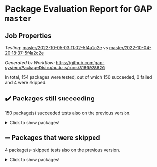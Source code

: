 # Package Evaluation Report for GAP `master`

## Job Properties

*Testing:* [master/2022-10-05-03:11:02-5f4a2c2e](https://github.com/gap-system/PackageDistro/blob/data/reports/master/2022-10-05-03:11:02-5f4a2c2e) vs [master/2022-10-04-20:18:37-5f4a2c2e](https://github.com/gap-system/PackageDistro/blob/data/reports/master/2022-10-04-20:18:37-5f4a2c2e)

*Generated by Workflow:* https://github.com/gap-system/PackageDistro/actions/runs/3186928826

In total, 154 packages were tested, out of which 150 succeeded, 0 failed and 4 were skipped.

## :heavy_check_mark: Packages still succeeding

150 package(s) succeeded tests also on the previous version.
<details><summary>Click to show packages!</summary>

- 4ti2interface 2022.09-01 [(success)](https://github.com/gap-system/PackageDistro/actions/runs/3186928826/jobs/5198085499)
- ace 5.6.1 [(success)](https://github.com/gap-system/PackageDistro/actions/runs/3186928826/jobs/5198085566)
- aclib 1.3.2 [(success)](https://github.com/gap-system/PackageDistro/actions/runs/3186928826/jobs/5198085635)
- agt 0.2 [(success)](https://github.com/gap-system/PackageDistro/actions/runs/3186928826/jobs/5198085698)
- alnuth 3.2.1 [(success)](https://github.com/gap-system/PackageDistro/actions/runs/3186928826/jobs/5198085784)
- anupq 3.2.6 [(success)](https://github.com/gap-system/PackageDistro/actions/runs/3186928826/jobs/5198085862)
- atlasrep 2.1.5 [(success)](https://github.com/gap-system/PackageDistro/actions/runs/3186928826/jobs/5198085954)
- autodoc 2022.07.10 [(success)](https://github.com/gap-system/PackageDistro/actions/runs/3186928826/jobs/5198086043)
- automata 1.15 [(success)](https://github.com/gap-system/PackageDistro/actions/runs/3186928826/jobs/5198086114)
- automgrp 1.3.2 [(success)](https://github.com/gap-system/PackageDistro/actions/runs/3186928826/jobs/5198086166)
- autpgrp 1.11 [(success)](https://github.com/gap-system/PackageDistro/actions/runs/3186928826/jobs/5198086223)
- cap 2022.09-24 [(success)](https://github.com/gap-system/PackageDistro/actions/runs/3186928826/jobs/5198086297)
- caratinterface 2.3.4 [(success)](https://github.com/gap-system/PackageDistro/actions/runs/3186928826/jobs/5198086360)
- cddinterface 2022.08.11 [(success)](https://github.com/gap-system/PackageDistro/actions/runs/3186928826/jobs/5198086426)
- circle 1.6.5 [(success)](https://github.com/gap-system/PackageDistro/actions/runs/3186928826/jobs/5198086516)
- classicpres 1.22 [(success)](https://github.com/gap-system/PackageDistro/actions/runs/3186928826/jobs/5198086577)
- cohomolo 1.6.10 [(success)](https://github.com/gap-system/PackageDistro/actions/runs/3186928826/jobs/5198086650)
- congruence 1.2.4 [(success)](https://github.com/gap-system/PackageDistro/actions/runs/3186928826/jobs/5198086706)
- corelg 1.56 [(success)](https://github.com/gap-system/PackageDistro/actions/runs/3186928826/jobs/5198086787)
- crime 1.6 [(success)](https://github.com/gap-system/PackageDistro/actions/runs/3186928826/jobs/5198086843)
- crisp 1.4.5 [(success)](https://github.com/gap-system/PackageDistro/actions/runs/3186928826/jobs/5198086893)
- crypting 0.10.2 [(success)](https://github.com/gap-system/PackageDistro/actions/runs/3186928826/jobs/5198086956)
- cryst 4.1.25 [(success)](https://github.com/gap-system/PackageDistro/actions/runs/3186928826/jobs/5198087017)
- crystcat 1.1.10 [(success)](https://github.com/gap-system/PackageDistro/actions/runs/3186928826/jobs/5198087072)
- ctbllib 1.3.4 [(success)](https://github.com/gap-system/PackageDistro/actions/runs/3186928826/jobs/5198087146)
- cubefree 1.19 [(success)](https://github.com/gap-system/PackageDistro/actions/runs/3186928826/jobs/5198087214)
- curlinterface 2.3.1 [(success)](https://github.com/gap-system/PackageDistro/actions/runs/3186928826/jobs/5198087269)
- cvec 2.7.6 [(success)](https://github.com/gap-system/PackageDistro/actions/runs/3186928826/jobs/5198087310)
- datastructures 0.2.7 [(success)](https://github.com/gap-system/PackageDistro/actions/runs/3186928826/jobs/5198087398)
- deepthought 1.0.5 [(success)](https://github.com/gap-system/PackageDistro/actions/runs/3186928826/jobs/5198087438)
- design 1.7 [(success)](https://github.com/gap-system/PackageDistro/actions/runs/3186928826/jobs/5198087488)
- difsets 2.3.1 [(success)](https://github.com/gap-system/PackageDistro/actions/runs/3186928826/jobs/5198087534)
- digraphs 1.6.0 [(success)](https://github.com/gap-system/PackageDistro/actions/runs/3186928826/jobs/5198087598)
- edim 1.3.6 [(success)](https://github.com/gap-system/PackageDistro/actions/runs/3186928826/jobs/5198087648)
- example 4.3.2 [(success)](https://github.com/gap-system/PackageDistro/actions/runs/3186928826/jobs/5198087688)
- examplesforhomalg 2022.08-04 [(success)](https://github.com/gap-system/PackageDistro/actions/runs/3186928826/jobs/5198087727)
- factint 1.6.3 [(success)](https://github.com/gap-system/PackageDistro/actions/runs/3186928826/jobs/5198087788)
- ferret 1.0.8 [(success)](https://github.com/gap-system/PackageDistro/actions/runs/3186928826/jobs/5198087836)
- fga 1.4.0 [(success)](https://github.com/gap-system/PackageDistro/actions/runs/3186928826/jobs/5198087880)
- fining 1.5.1 [(success)](https://github.com/gap-system/PackageDistro/actions/runs/3186928826/jobs/5198087942)
- float 1.0.3 [(success)](https://github.com/gap-system/PackageDistro/actions/runs/3186928826/jobs/5198087990)
- format 1.4.3 [(success)](https://github.com/gap-system/PackageDistro/actions/runs/3186928826/jobs/5198088042)
- forms 1.2.8 [(success)](https://github.com/gap-system/PackageDistro/actions/runs/3186928826/jobs/5198088086)
- fplsa 1.2.5 [(success)](https://github.com/gap-system/PackageDistro/actions/runs/3186928826/jobs/5198088136)
- fr 2.4.10 [(success)](https://github.com/gap-system/PackageDistro/actions/runs/3186928826/jobs/5198088186)
- francy 1.2.5 [(success)](https://github.com/gap-system/PackageDistro/actions/runs/3186928826/jobs/5198088235)
- fwtree 1.3 [(success)](https://github.com/gap-system/PackageDistro/actions/runs/3186928826/jobs/5198088282)
- gapdoc 1.6.6 [(success)](https://github.com/gap-system/PackageDistro/actions/runs/3186928826/jobs/5198088326)
- gauss 2022.09-01 [(success)](https://github.com/gap-system/PackageDistro/actions/runs/3186928826/jobs/5198088374)
- gaussforhomalg 2022.08-03 [(success)](https://github.com/gap-system/PackageDistro/actions/runs/3186928826/jobs/5198088415)
- gbnp 1.0.5 [(success)](https://github.com/gap-system/PackageDistro/actions/runs/3186928826/jobs/5198088471)
- generalizedmorphismsforcap 2022.09-01 [(success)](https://github.com/gap-system/PackageDistro/actions/runs/3186928826/jobs/5198088519)
- genss 1.6.8 [(success)](https://github.com/gap-system/PackageDistro/actions/runs/3186928826/jobs/5198088593)
- gradedmodules 2022.09-02 [(success)](https://github.com/gap-system/PackageDistro/actions/runs/3186928826/jobs/5198088660)
- gradedringforhomalg 2022.08-02 [(success)](https://github.com/gap-system/PackageDistro/actions/runs/3186928826/jobs/5198088746)
- grape 4.8.5 [(success)](https://github.com/gap-system/PackageDistro/actions/runs/3186928826/jobs/5198088821)
- groupoids 1.71 [(success)](https://github.com/gap-system/PackageDistro/actions/runs/3186928826/jobs/5198088873)
- grpconst 2.6.2 [(success)](https://github.com/gap-system/PackageDistro/actions/runs/3186928826/jobs/5198088931)
- guarana 0.96.3 [(success)](https://github.com/gap-system/PackageDistro/actions/runs/3186928826/jobs/5198088981)
- guava 3.17 [(success)](https://github.com/gap-system/PackageDistro/actions/runs/3186928826/jobs/5198089052)
- hap 1.47 [(success)](https://github.com/gap-system/PackageDistro/actions/runs/3186928826/jobs/5198089120)
- hapcryst 0.1.15 [(success)](https://github.com/gap-system/PackageDistro/actions/runs/3186928826/jobs/5198089186)
- hecke 1.5.3 [(success)](https://github.com/gap-system/PackageDistro/actions/runs/3186928826/jobs/5198089296)
- help 3.5 [(success)](https://github.com/gap-system/PackageDistro/actions/runs/3186928826/jobs/5198089369)
- homalg 2022.08-04 [(success)](https://github.com/gap-system/PackageDistro/actions/runs/3186928826/jobs/5198089432)
- homalgtocas 2022.09-01 [(success)](https://github.com/gap-system/PackageDistro/actions/runs/3186928826/jobs/5198089500)
- idrel 2.44 [(success)](https://github.com/gap-system/PackageDistro/actions/runs/3186928826/jobs/5198089556)
- images 1.3.1 [(success)](https://github.com/gap-system/PackageDistro/actions/runs/3186928826/jobs/5198089617)
- intpic 0.3.0 [(success)](https://github.com/gap-system/PackageDistro/actions/runs/3186928826/jobs/5198089684)
- io 4.7.3 [(success)](https://github.com/gap-system/PackageDistro/actions/runs/3186928826/jobs/5198089740)
- io_forhomalg 2022.09-01 [(success)](https://github.com/gap-system/PackageDistro/actions/runs/3186928826/jobs/5198089796)
- irredsol 1.4.3 [(success)](https://github.com/gap-system/PackageDistro/actions/runs/3186928826/jobs/5198089859)
- json 2.1.0 [(success)](https://github.com/gap-system/PackageDistro/actions/runs/3186928826/jobs/5198089922)
- jupyterkernel 1.4.1 [(success)](https://github.com/gap-system/PackageDistro/actions/runs/3186928826/jobs/5198090093)
- jupyterviz 1.5.6 [(success)](https://github.com/gap-system/PackageDistro/actions/runs/3186928826/jobs/5198090149)
- kan 1.34 [(success)](https://github.com/gap-system/PackageDistro/actions/runs/3186928826/jobs/5198090223)
- kbmag 1.5.10 [(success)](https://github.com/gap-system/PackageDistro/actions/runs/3186928826/jobs/5198090307)
- laguna 3.9.5 [(success)](https://github.com/gap-system/PackageDistro/actions/runs/3186928826/jobs/5198090359)
- liealgdb 2.2.1 [(success)](https://github.com/gap-system/PackageDistro/actions/runs/3186928826/jobs/5198090436)
- liepring 2.7 [(success)](https://github.com/gap-system/PackageDistro/actions/runs/3186928826/jobs/5198090497)
- liering 2.4.2 [(success)](https://github.com/gap-system/PackageDistro/actions/runs/3186928826/jobs/5198090568)
- linearalgebraforcap 2022.09-12 [(success)](https://github.com/gap-system/PackageDistro/actions/runs/3186928826/jobs/5198090635)
- localizeringforhomalg 2022.09-01 [(success)](https://github.com/gap-system/PackageDistro/actions/runs/3186928826/jobs/5198090691)
- loops 3.4.2 [(success)](https://github.com/gap-system/PackageDistro/actions/runs/3186928826/jobs/5198090739)
- lpres 1.0.3 [(success)](https://github.com/gap-system/PackageDistro/actions/runs/3186928826/jobs/5198090802)
- majoranaalgebras 1.4 [(success)](https://github.com/gap-system/PackageDistro/actions/runs/3186928826/jobs/5198090869)
- mapclass 1.4.6 [(success)](https://github.com/gap-system/PackageDistro/actions/runs/3186928826/jobs/5198090927)
- matgrp 0.70 [(success)](https://github.com/gap-system/PackageDistro/actions/runs/3186928826/jobs/5198090994)
- matricesforhomalg 2022.09-01 [(success)](https://github.com/gap-system/PackageDistro/actions/runs/3186928826/jobs/5198091048)
- modisom 2.5.3 [(success)](https://github.com/gap-system/PackageDistro/actions/runs/3186928826/jobs/5198091104)
- modulepresentationsforcap 2022.09-02 [(success)](https://github.com/gap-system/PackageDistro/actions/runs/3186928826/jobs/5198091150)
- modules 2022.09-01 [(success)](https://github.com/gap-system/PackageDistro/actions/runs/3186928826/jobs/5198091224)
- monoidalcategories 2022.09-11 [(success)](https://github.com/gap-system/PackageDistro/actions/runs/3186928826/jobs/5198091301)
- nconvex 2022.09-01 [(success)](https://github.com/gap-system/PackageDistro/actions/runs/3186928826/jobs/5198091359)
- nilmat 1.4.2 [(success)](https://github.com/gap-system/PackageDistro/actions/runs/3186928826/jobs/5198091435)
- nock 1.5 [(success)](https://github.com/gap-system/PackageDistro/actions/runs/3186928826/jobs/5198091495)
- normalizinterface 1.3.4 [(success)](https://github.com/gap-system/PackageDistro/actions/runs/3186928826/jobs/5198091543)
- nq 2.5.8 [(success)](https://github.com/gap-system/PackageDistro/actions/runs/3186928826/jobs/5198091608)
- numericalsgps 1.3.1 [(success)](https://github.com/gap-system/PackageDistro/actions/runs/3186928826/jobs/5198091657)
- openmath 11.5.1 [(success)](https://github.com/gap-system/PackageDistro/actions/runs/3186928826/jobs/5198091717)
- orb 4.9.0 [(success)](https://github.com/gap-system/PackageDistro/actions/runs/3186928826/jobs/5198091787)
- packagemanager 1.3.1 [(success)](https://github.com/gap-system/PackageDistro/actions/runs/3186928826/jobs/5198091845)
- patternclass 2.4.2 [(success)](https://github.com/gap-system/PackageDistro/actions/runs/3186928826/jobs/5198091898)
- permut 2.0.4 [(success)](https://github.com/gap-system/PackageDistro/actions/runs/3186928826/jobs/5198091969)
- polenta 1.3.10 [(success)](https://github.com/gap-system/PackageDistro/actions/runs/3186928826/jobs/5198092035)
- polymaking 0.8.6 [(success)](https://github.com/gap-system/PackageDistro/actions/runs/3186928826/jobs/5198092082)
- primgrp 3.4.2 [(success)](https://github.com/gap-system/PackageDistro/actions/runs/3186928826/jobs/5198092133)
- profiling 2.5.0 [(success)](https://github.com/gap-system/PackageDistro/actions/runs/3186928826/jobs/5198092188)
- qpa 1.34 [(success)](https://github.com/gap-system/PackageDistro/actions/runs/3186928826/jobs/5198092234)
- quagroup 1.8.3 [(success)](https://github.com/gap-system/PackageDistro/actions/runs/3186928826/jobs/5198092288)
- radiroot 2.9 [(success)](https://github.com/gap-system/PackageDistro/actions/runs/3186928826/jobs/5198092341)
- rcwa 4.7.0 [(success)](https://github.com/gap-system/PackageDistro/actions/runs/3186928826/jobs/5198092406)
- rds 1.8 [(success)](https://github.com/gap-system/PackageDistro/actions/runs/3186928826/jobs/5198092464)
- recog 1.4.2 [(success)](https://github.com/gap-system/PackageDistro/actions/runs/3186928826/jobs/5198092525)
- repndecomp 1.2.1 [(success)](https://github.com/gap-system/PackageDistro/actions/runs/3186928826/jobs/5198092589)
- repsn 3.1.0 [(success)](https://github.com/gap-system/PackageDistro/actions/runs/3186928826/jobs/5198092649)
- resclasses 4.7.3 [(success)](https://github.com/gap-system/PackageDistro/actions/runs/3186928826/jobs/5198092705)
- ringsforhomalg 2022.09-01 [(success)](https://github.com/gap-system/PackageDistro/actions/runs/3186928826/jobs/5198092772)
- sco 2022.09-01 [(success)](https://github.com/gap-system/PackageDistro/actions/runs/3186928826/jobs/5198092829)
- scscp 2.3.1 [(success)](https://github.com/gap-system/PackageDistro/actions/runs/3186928826/jobs/5198092874)
- semigroups 5.0.2 [(success)](https://github.com/gap-system/PackageDistro/actions/runs/3186928826/jobs/5198092942)
- sglppow 2.2 [(success)](https://github.com/gap-system/PackageDistro/actions/runs/3186928826/jobs/5198093004)
- sgpviz 0.999.5 [(success)](https://github.com/gap-system/PackageDistro/actions/runs/3186928826/jobs/5198093058)
- simpcomp 2.1.14 [(success)](https://github.com/gap-system/PackageDistro/actions/runs/3186928826/jobs/5198093107)
- singular 2022.09.23 [(success)](https://github.com/gap-system/PackageDistro/actions/runs/3186928826/jobs/5198093160)
- sla 1.5.3 [(success)](https://github.com/gap-system/PackageDistro/actions/runs/3186928826/jobs/5198093224)
- smallgrp 1.5 [(success)](https://github.com/gap-system/PackageDistro/actions/runs/3186928826/jobs/5198093279)
- smallsemi 0.6.13 [(success)](https://github.com/gap-system/PackageDistro/actions/runs/3186928826/jobs/5198093329)
- sonata 2.9.4 [(success)](https://github.com/gap-system/PackageDistro/actions/runs/3186928826/jobs/5198093411)
- sophus 1.27 [(success)](https://github.com/gap-system/PackageDistro/actions/runs/3186928826/jobs/5198093508)
- spinsym 1.5.2 [(success)](https://github.com/gap-system/PackageDistro/actions/runs/3186928826/jobs/5198093579)
- standardff 0.9.4 [(success)](https://github.com/gap-system/PackageDistro/actions/runs/3186928826/jobs/5198093644)
- symbcompcc 1.3.2 [(success)](https://github.com/gap-system/PackageDistro/actions/runs/3186928826/jobs/5198093782)
- thelma 1.3 [(success)](https://github.com/gap-system/PackageDistro/actions/runs/3186928826/jobs/5198093887)
- tomlib 1.2.9 [(success)](https://github.com/gap-system/PackageDistro/actions/runs/3186928826/jobs/5198093977)
- toolsforhomalg 2022.09-08 [(success)](https://github.com/gap-system/PackageDistro/actions/runs/3186928826/jobs/5198094054)
- toric 1.9.5 [(success)](https://github.com/gap-system/PackageDistro/actions/runs/3186928826/jobs/5198094132)
- toricvarieties 2022.07.13 [(success)](https://github.com/gap-system/PackageDistro/actions/runs/3186928826/jobs/5198094193)
- transgrp 3.6.3 [(success)](https://github.com/gap-system/PackageDistro/actions/runs/3186928826/jobs/5198094284)
- ugaly 4.0.3 [(success)](https://github.com/gap-system/PackageDistro/actions/runs/3186928826/jobs/5198094354)
- unipot 1.5 [(success)](https://github.com/gap-system/PackageDistro/actions/runs/3186928826/jobs/5198094422)
- unitlib 4.1.0 [(success)](https://github.com/gap-system/PackageDistro/actions/runs/3186928826/jobs/5198094496)
- utils 0.77 [(success)](https://github.com/gap-system/PackageDistro/actions/runs/3186928826/jobs/5198094568)
- uuid 0.7 [(success)](https://github.com/gap-system/PackageDistro/actions/runs/3186928826/jobs/5198094624)
- walrus 0.9991 [(success)](https://github.com/gap-system/PackageDistro/actions/runs/3186928826/jobs/5198094684)
- wedderga 4.10.2 [(success)](https://github.com/gap-system/PackageDistro/actions/runs/3186928826/jobs/5198094761)
- xmod 2.88 [(success)](https://github.com/gap-system/PackageDistro/actions/runs/3186928826/jobs/5198094904)
- xmodalg 1.22 [(success)](https://github.com/gap-system/PackageDistro/actions/runs/3186928826/jobs/5198094984)
- yangbaxter 0.10.1 [(success)](https://github.com/gap-system/PackageDistro/actions/runs/3186928826/jobs/5198095043)
- zeromqinterface 0.14 [(success)](https://github.com/gap-system/PackageDistro/actions/runs/3186928826/jobs/5198095103)
</details>

## :heavy_minus_sign: Packages that were skipped

4 package(s) skipped tests also on the previous version.
<details><summary>Click to show packages!</summary>

- browse 1.8.17 [(skipped)](https://github.com/gap-system/PackageDistro/actions/runs/3186928826/jobs/5197996274)
- itc 1.5.1 [(skipped)](https://github.com/gap-system/PackageDistro/actions/runs/3186928826/jobs/5197996274)
- polycyclic 2.16 [(skipped)](https://github.com/gap-system/PackageDistro/actions/runs/3186928826/jobs/5197996274)
- xgap 4.31 [(skipped)](https://github.com/gap-system/PackageDistro/actions/runs/3186928826/jobs/5197996274)
</details>

